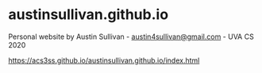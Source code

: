 # austinsullivan.github.io

Personal website by Austin Sullivan -
austin4sullivan@gmail.com - UVA CS 2020

https://acs3ss.github.io/austinsullivan.github.io/index.html
